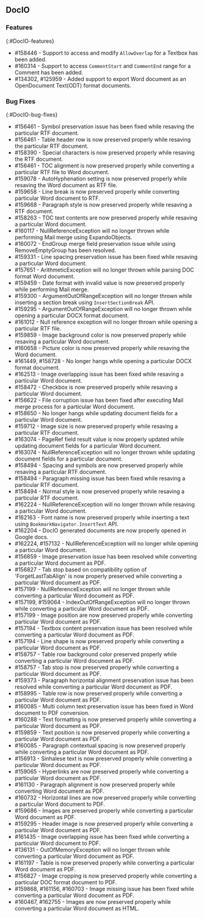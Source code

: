 ## DocIO

### Features
{:#DocIO-features}

* \#158446 - Support to access and modify `AllowOverlap` for a Textbox has been added.
* \#160314 - Support to access `CommentStart` and `CommentEnd` range for a Comment has been added.
* \#134302, \#125959 - Added support to export Word document as an OpenDocument Text(ODT) format documents.

### Bug Fixes
{:#DocIO-bug-fixes}

* \#156461 - Symbol preservation issue has been fixed while resaving the particular RTF document.
* \#156461 - Table header row is now preserved properly while resaving the particular RTF document.
* \#158390 - Special characters is now preserved properly while resaving the RTF document.
* \#156461 - TOC alignment is now preserved properly while converting a particular RTF file to Word document.
* \#159078 - AutoHyphenation setting is now preserved properly while resaving the Word document as RTF file.
* \#159658 - Line break is now preserved properly while converting particular Word document to RTF.
* \#159668 - Paragraph style is now preserved properly while resaving a RTF document.
* \#158263 - TOC text contents are now preserved properly while resaving a particular Word document.
* \#160117 - NullReferenceException will no longer thrown while performing Mail merge using ExpandoObjects.
* \#160072 - EndGroup merge field preservation issue while using RemoveEmptyGroup has been resolved.
* \#159331 - Line spacing preservation issue has been fixed while resaving a particular Word document.
* \#157651 - ArithmeticException will no longer thrown while parsing DOC format Word document.
* \#159459 - Date format with invalid value is now preserved properly while performing Mail merge.
* \#159300 - ArgumentOutOfRangeException will no longer thrown while inserting a section break using `InsertSectionBreak` API.
* \#159295 - ArgumentOutOfRangeException will no longer thrown while opening a particular DOCX format document.
* \#161012 - Null reference exception will no longer thrown while opening a particular RTF file.
* \#159859 - Image background color is now preserved properly while resaving a particular Word document.
* \#160658 - Picture color is now preserved properly while resaving the Word document.
* \#161449, \#158728 - No longer hangs while opening a particular DOCX format document.
* \#162513 - Image overlapping issue has been fixed while resaving a particular Word document.
* \#158472 - Checkbox is now preserved properly while resaving a particular Word document.
* \#156622 - File corruption issue has been fixed after executing Mail merge process for a particular Word document.
* \#158650 - No longer hangs while updating document fields for a particular Word document.
* \#159712 - Image size is now preserved properly while resaving a particular RTF document.
* \#163074 - PageRef field result value is now properly updated while updating document fields for a particular Word document.
* \#163074 - NullReferenceException will no longer thrown while updating document fields for a particular document.
* \#158494 - Spacing and symbols are now preserved properly while resaving a particular RTF document.
* \#158494 - Paragraph missing issue has been fixed while resaving a particular RTF document.
* \#158494 - Normal style is now preserved properly while resaving a particular RTF document.
* \#162224 - NullReferenceException will no longer thrown while resaving a particular Word document.
* \#162163 -  Font name is now preserved properly while inserting a text using `BookmarkNavigator.InsertText` API.
* \#162204 - DocIO generated documents are now properly opened in Google docs.
* \#162224, \#157132 - NullReferenceException will no longer while opening a particular Word document.
* \#156859 - Image preservation issue has been resolved while converting a particular Word document as PDF.
* \#156827 - Tab stop based on compatibility option of 'ForgetLastTabAlign' is now properly preserved while converting a particular Word document as PDF.
* \#157199 - NullReferenceException will no longer thrown while converting a particular Word document as PDF.
* \#157199, \#159064 - IndexOutOfRangeException will no longer thrown while converting a particular Word document as PDF.
* \#157199 - Image position are now preserved properly while converting particular Word document as PDF.
* \#157194 - Textbox content preservation issue has been resolved while converting a particular Word document as PDF.
* \#157194 - Line shape is now preserved properly while converting a particular Word document as PDF.
* \#158757 - Table row background color preserved properly while converting a particular Word document as PDF.
* \#158757 - Tab stop is now preserved properly while converting a particular Word document as PDF.
* \#159373 - Paragraph horizontal alignment preservation issue has been resolved while converting a particular Word document as PDF.
* \#158995 - Table row is now preserved properly while converting a particular Word document as PDF.
* \#160085 - Multi column text preservation issue has been fixed in Word document to PDF conversion.
* \#160288 - Text formatting is now preserved properly while converting a particular Word document as PDF.
* \#159859 - Text position is now preserved properly while converting a particular Word document as PDF.
* \#160085 - Paragraph contextual spacing is now preserved properly while converting a particular Word document as PDF.
* \#156913 - Sinhalese text is now preserved properly while converting a particular Word document as PDF.
* \#159065 - Hyperlinks are now preserved properly while converting a particular Word document as PDF.
* \#161130 - Paragraph alignment is now preserved properly while converting Word document as PDF.
* \#160732 - Horizontal lines are now preserved properly while converting a particular Word document to PDF.
* \#159686 - Images are preserved properly while converting a particular Word document as PDF.
* \#159295 - Header image is now preserved properly while converting a particular Word document as PDF.
* \#161435 - Image overlapping issue has been fixed while converting a particular Word document to PDF.
* \#136131 - OutOfMemoryException will no longer thrown while converting a particular Word document as PDF.
* \#161197 - Table is now preserved properly while converting a particular Word document as PDF.
* \#156827 - Image cropping is now preserved properly while converting a particular DOC format document to PDF.
* \#159868, \#161156, \#160703 - Image missing issue has been fixed while converting a particular Word document as PDF.
* \#160467, \#162755 - Images are now preserved properly while converting a particular Word document as HTML.